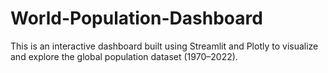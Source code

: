 # World-Population-Dashboard
This is an interactive dashboard built using Streamlit and Plotly to visualize and explore the global population dataset (1970–2022).
